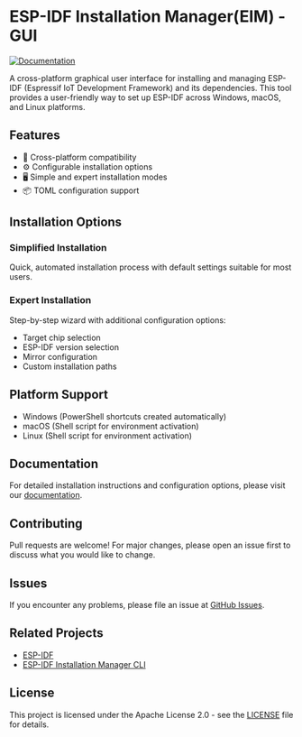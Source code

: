 # ESP-IDF Installation Manager(EIM) - GUI

[![Documentation](https://img.shields.io/badge/documentation-white?style=for-the-badge&logo=readthedocs&logoColor=red)](https://docs.espressif.com/projects/idf-im-ui/en/latest/)

A cross-platform graphical user interface for installing and managing ESP-IDF (Espressif IoT Development Framework) and its dependencies. This tool provides a user-friendly way to set up ESP-IDF across Windows, macOS, and Linux platforms.

## Features

- 🔄 Cross-platform compatibility
- ⚙️ Configurable installation options
- 🖥️ Simple and expert installation modes
- 📦 TOML configuration support

## Installation Options

### Simplified Installation

Quick, automated installation process with default settings suitable for most users.

### Expert Installation

Step-by-step wizard with additional configuration options:

- Target chip selection
- ESP-IDF version selection
- Mirror configuration
- Custom installation paths

## Platform Support

- Windows (PowerShell shortcuts created automatically)
- macOS (Shell script for environment activation)
- Linux (Shell script for environment activation)

## Documentation

For detailed installation instructions and configuration options, please visit our [documentation](https://docs.espressif.com/projects/idf-im-ui/en/latest/).

## Contributing

Pull requests are welcome! For major changes, please open an issue first to discuss what you would like to change.

## Issues

If you encounter any problems, please file an issue at [GitHub Issues](https://github.com/espressif/idf-im-ui/issues).

## Related Projects

- [ESP-IDF](https://github.com/espressif/esp-idf)
- [ESP-IDF Installation Manager CLI](https://github.com/espressif/idf-im-cli)

## License

This project is licensed under the Apache License 2.0 - see the [LICENSE](LICENSE) file for details.
